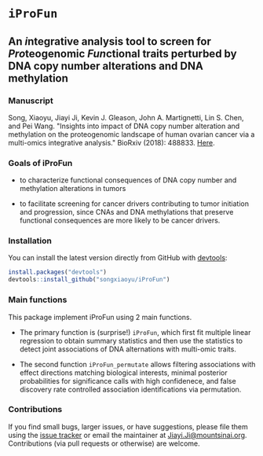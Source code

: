 
<!-- README.md is generated from README.Rmd. Please edit that file -->
`iProFun`
=========

An *i*ntegrative analysis tool to screen for *Pro*teogenomic *Fun*ctional traits perturbed by DNA copy number alterations and DNA methylation
---------------------------------------------------------------------------------------------------------------------------------------------------
### Manuscript

Song, Xiaoyu, Jiayi Ji, Kevin J. Gleason, John A. Martignetti, Lin S. Chen, and Pei Wang. "Insights into impact of DNA copy number alteration and methylation on the proteogenomic landscape of human ovarian cancer via a multi-omics integrative analysis." BioRxiv (2018): 488833. [Here](https://www.biorxiv.org/content/early/2018/12/06/488833).

### Goals of **iProFun** 

-   to characterize functional consequences of DNA copy number and methylation alterations in tumors

-   to facilitate screening for cancer drivers contributing to tumor initiation and progression, since CNAs and DNA methylations that preserve functional consequences are more likely to be cancer drivers.

### Installation

You can install the latest version directly from GitHub with [devtools](https://github.com/hadley/devtools):

``` r
install.packages("devtools")
devtools::install_github("songxiaoyu/iProFun")
```

<!-- * the most recent officially-released version from CRAN with -->
<!--     ```R -->
<!--     install.packages("iProFun") -->
<!--     ```` -->
<!-- * the latest development version from GitHub with -->
<!--     ```R -->
<!--     install.packages("devtools") -->
<!--     devtools::install_github("xiaoyu/Rpackage/iProFun") -->
<!--     ```` -->

### Main functions

This package implement iProFun using 2 main functions. 

- The primary function is (surprise!) `iProFun`, which first fit multiple linear regression to obtain summary statistics and then use the statistics to detect joint associations of DNA alternations with multi-omic traits. 

- The second function `iProFun_permutate` allows filtering associations with effect directions matching biological interests, minimal posterior probabilities for significance calls with high confidenece, and false discovery rate controlled association identifications via permutation. 



### Contributions

If you find small bugs, larger issues, or have suggestions, please file them using the [issue tracker](https://github.com/songxiaoyu/iProFun/issues) or email the maintainer at <Jiayi.Ji@mountsinai.org>. Contributions (via pull requests or otherwise) are welcome.

<!-- ## iProFun Integrative analysis pipeline -->
<!-- Below is an example of how iProFun is commonly used.  A full description of the tool can be found in our MCP paper. -->
<!-- ```{r, include = FALSE} -->
<!-- require(metRology) -->
<!-- require(matrixStats) -->
<!-- ``` -->
<!-- ```{r, messages = FALSE, warning = FALSE,} -->
<!-- library(iProFun) -->
<!-- ``` -->
<!-- ### Data summary -->
<!-- After preprossing and data cleaning, we have 15121 genes and 569 subjects for mRNA data, 7010 genes and 174 subjects for protein, 5685 genes and 70 subjects for phospho data, 25762 genes and 552 subjects for methylation data, 11859 genes and 560 subjects for mRNA data. The following shows the data structure for each data. -->
<!-- ```{r} -->
<!-- rna_normal[1:5,1:5] -->
<!-- ``` -->
<!-- ```{r, include = FALSE} -->
<!-- # protein_normal[1:5,1:5] -->
<!-- # phospho_normal[1:5, 1:5] -->
<!-- # methy[1:5,1:5] -->
<!-- # cnv[1:5, 1:5] -->
<!-- ``` -->
<!-- ### Gene-level multiple linear regression to obtain summary statistics -->
<!-- We use sets of separate regressions in the integrative analysis pipeline to allow for different samples being measured on different sets of molecular features. -->
<!-- ```{r, eval=FALSE} -->
<!-- ylist_normal = list(rna_normal, protein_normal, phospho_normal) -->
<!-- methy_input_1_3 <- -->
<!-- MultiReg_together( -->
<!-- ylist = ylist_normal, -->
<!-- xlist = list(methy, cnv), -->
<!-- covariates = list(rna_pc_1_3, protein_pc_1_3, phospho_pc_1_3), -->
<!-- cl = cl -->
<!-- ) -->
<!-- ``` -->
<!-- The following shows the results for CNA. -->
<!-- ```{r} -->
<!-- str(cnv_input_1_3) -->
<!-- ``` -->
<!-- ### Primo – An integrative analysis method for detecting joint associations of DNA al- terations with multi-omics traits -->
<!-- With the summary association statistics obtained from equations (1), we apply an integrative analysis method – Primo – to detect joint associations of DNA variation with multi-omics traits -->
<!-- ```{r, results=FALSE} -->
<!-- pi1=rep(0.05, 3) -->
<!-- cnv_1_3 = MultiOmics_Input(cnv_input_1_3, pi1=pi1) -->
<!-- cnv_1_3_tidy <- MultiOmics_Input(cnv_result , pi1=pi1) -->
<!-- cnv_1_3$colocProb *100 -->
<!-- cnv_1_3_tidy$colocProb*100 -->
<!-- ``` -->
<!-- ```{r} -->
<!-- str(cnv_1_3) -->
<!-- ``` -->
<!-- ### False discovery rate assessment -->
<!-- To calculate the empirical FDR, we first calculated the posterior probability of a predictor being associated with an outcome, by summing over all patterns that are consistent with the association of interest. -->
<!-- The following shows the results when we randomly permute the sample label of the mRNA while keeping the labels of the other two traits. -->
<!-- ```{r, eval=FALSE} -->
<!--  MultiReg_cnv_lr_perm_1 = MultiReg_together_perm( -->
<!--     ylist = list(rna_regression, protein_regression, phospho_regression), -->
<!--     xlist = list(cnv_lr_regression, cnv_baf_regression, methy_mean_regression), -->
<!--     covariates = list(purity_tumor,age, gender), -->
<!--     xyCommonGeneID = xy_common_geneID, -->
<!--     conditional_covariate = mutation_reg_111, -->
<!--     mutation_genes = mutation_gene_111, -->
<!--     xyCommonSubID = list(xrnaCommonSubID, xproteinCommonSubID, xphosphoCommonSubID), -->
<!--     filename = "MultiReg_cnv_lr_together_perm_1", -->
<!--     permcolum = 1, -->
<!--     seed=(currind-1)*10+i -->
<!--   ) -->
<!-- ``` -->
